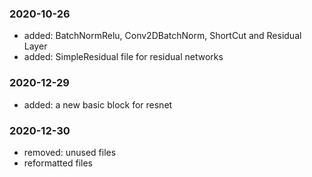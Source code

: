 ### 2020-10-26
- added: BatchNormRelu, Conv2DBatchNorm, ShortCut and Residual Layer
- added: SimpleResidual file for residual networks

### 2020-12-29
- added: a new basic block for resnet

### 2020-12-30
- removed: unused files
- reformatted files